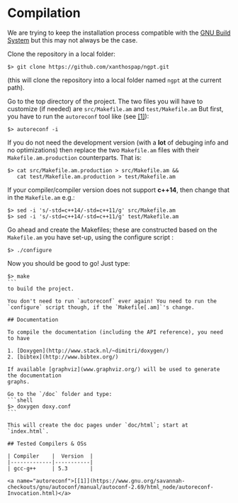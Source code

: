 # Compilation

We are trying to keep the installation process compatible with
the [GNU Build System](https://en.wikipedia.org/wiki/GNU_build_system)
but this may not always be the case.

Clone the repository in a local folder:
```shell
$> git clone https://github.com/xanthospap/ngpt.git
```

(this will clone the repository into a local folder named `ngpt` at
the current path).

Go to the top directory of the project. The two files you will have
to customize (if needed) are `src/Makefile.am` and `test/Makefile.am`
But first, you have to run the `autoreconf` tool like (see [[1]](#autoreconf)):
```shell
$> autoreconf -i
```

If you do not need the development version (with a **lot** of
debuging info and no optimizations) then replace the two `Makefile.am`
files with their `Makefile.am.production` counterparts. That is:
```shell
$> cat src/Makefile.am.production > src/Makefile.am &&
   cat test/Makefile.am.production > test/Makefile.am
```

If your compiler/compiler version does not support **c++14**, then
change that in the `Makefile.am` e.g.:
```shell
$> sed -i 's/-std=c++14/-std=c++11/g' src/Makefile.am
$> sed -i 's/-std=c++14/-std=c++11/g' test/Makefile.am
```

Go ahead and create the Makefiles; these are constructed based on the
`Makefile.am` you have set-up, using the configure script :
```shell
$> ./configure
```

Now you should be good to go! Just type:
````shell
$> make
```
to build the project.

You don't need to run `autoreconf` ever again! You need to run the
`configure` script though, if the `Makefile[.am]`'s change.

## Documentation

To compile the documentation (including the API reference), you need to have

1. [Doxygen](http://www.stack.nl/~dimitri/doxygen/)
2. [bibtex](http://www.bibtex.org/)

If available [graphviz](www.graphviz.org/) will be used to generate the documentation
graphs.

Go to the `/doc` folder and type:
```shell
$> doxygen doxy.conf
```

This will create the doc pages under `doc/html`; start at `index.html`.

## Tested Compilers & OSs

| Compiler    |  Version  |
|-------------|-----------|
| gcc-g++     | 5.3       |

<a name="autoreconf">[[1]](https://www.gnu.org/savannah-checkouts/gnu/autoconf/manual/autoconf-2.69/html_node/autoreconf-Invocation.html)</a>
